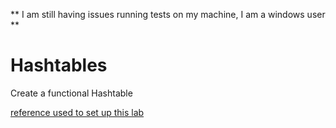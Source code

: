 
** I am still having issues running tests on my machine, I am a windows user **

# Hashtables
Create a functional Hashtable


[reference used to set up this lab](https://www.youtube.com/watch?v=KyUTuwz_b7Q)
